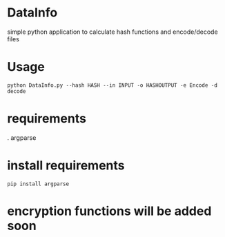 # DataInfo
simple python application to calculate hash functions and encode/decode files
# Usage
`python DataInfo.py --hash HASH --in INPUT -o HASHOUTPUT -e Encode -d decode`
# requirements
. argparse
# install requirements
`pip install argparse`
# encryption functions will be added soon
